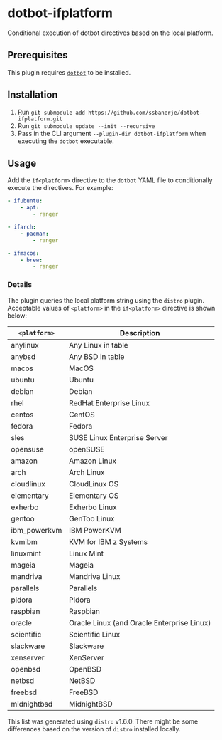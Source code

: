 # dotbot-ifplatform

Conditional execution of dotbot directives based on the local platform.


## Prerequisites
This plugin requires [`dotbot`](https://github.com/anishathalye/dotbot) to be installed.

## Installation
1. Run `git submodule add https://github.com/ssbanerje/dotbot-ifplatform.git`
2. Run `git submodule update --init --recursive`
3. Pass in the CLI argument `--plugin-dir dotbot-ifplatform` when executing the `dotbot` executable.


## Usage

Add the `if<platform>` directive to the `dotbot` YAML file to conditionally execute the directives.
For example:

```yaml
- ifubuntu:
    - apt:
        - ranger

- ifarch:
    - pacman:
        - ranger

- ifmacos:
    - brew:
        - ranger
```

### Details

The plugin queries the local platform string using the `distro` plugin. Acceptable values of
`<platform>` in the `if<platform>` directive is shown below:

| `<platform>` | Description                                |
|--------------|--------------------------------------------|
| anylinux     | Any Linux in table                         |
| anybsd       | Any BSD in table                           |
| macos        | MacOS                                      |
| ubuntu       | Ubuntu                                     |
| debian       | Debian                                     |
| rhel         | RedHat Enterprise Linux                    |
| centos       | CentOS                                     |
| fedora       | Fedora                                     |
| sles         | SUSE Linux Enterprise Server               |
| opensuse     | openSUSE                                   |
| amazon       | Amazon Linux                               |
| arch         | Arch Linux                                 |
| cloudlinux   | CloudLinux OS                              |
| elementary   | Elementary OS                              |
| exherbo      | Exherbo Linux                              |
| gentoo       | GenToo Linux                               |
| ibm_powerkvm | IBM PowerKVM                               |
| kvmibm       | KVM for IBM z Systems                      |
| linuxmint    | Linux Mint                                 |
| mageia       | Mageia                                     |
| mandriva     | Mandriva Linux                             |
| parallels    | Parallels                                  |
| pidora       | Pidora                                     |
| raspbian     | Raspbian                                   |
| oracle       | Oracle Linux (and Oracle Enterprise Linux) |
| scientific   | Scientific Linux                           |
| slackware    | Slackware                                  |
| xenserver    | XenServer                                  |
| openbsd      | OpenBSD                                    |
| netbsd       | NetBSD                                     |
| freebsd      | FreeBSD                                    |
| midnightbsd  | MidnightBSD                                |

This list was generated using `distro` v1.6.0. There might be some differences based on the version
of `distro` installed locally.
